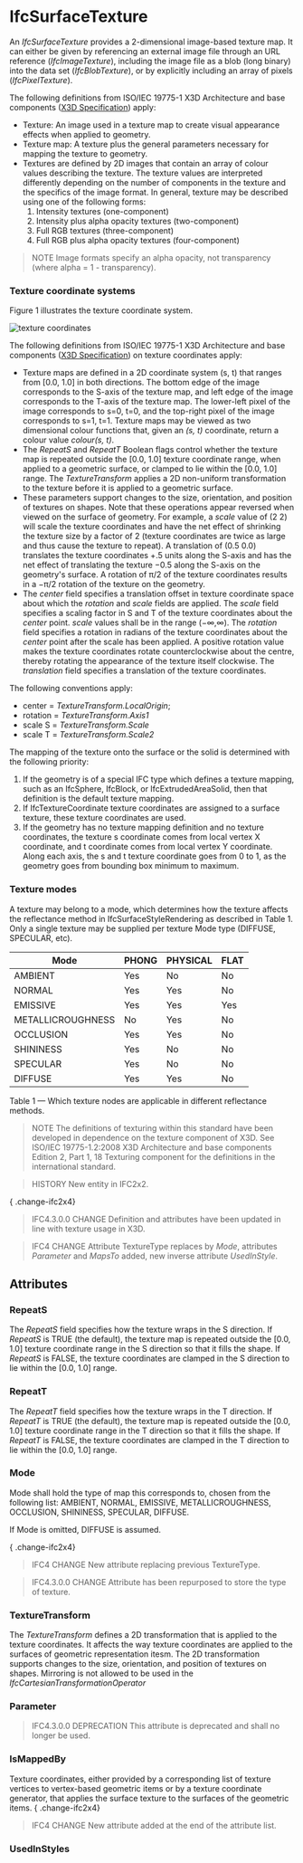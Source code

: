 # IfcSurfaceTexture

An _IfcSurfaceTexture_ provides a 2-dimensional image-based texture map. It can either be given by referencing an external image file through an URL reference (_IfcImageTexture_), including the image file as a blob (long binary) into the data set (_IfcBlobTexture_), or by explicitly including an array of pixels (_IfcPixelTexture_).

The following definitions from ISO/IEC 19775-1 X3D Architecture and base components ([X3D Specification](http://www.web3d.org/x3d/specifications/)) apply:

 * Texture: An image used in a texture map to create visual appearance effects when applied to geometry.
 * Texture map: A texture plus the general parameters necessary for mapping the texture to geometry.
 * Textures are defined by 2D images that contain an array of colour values describing the texture. The texture values are interpreted differently depending on the number of components in the texture and the specifics of the image format. In general, texture may be described using one of the following forms:
    1. Intensity textures (one-component)
    2. Intensity plus alpha opacity textures (two-component)
    3. Full RGB textures (three-component)
    4. Full RGB plus alpha opacity textures (four-component)

> NOTE  Image formats specify an alpha opacity, not transparency (where alpha = 1 - transparency).

### Texture coordinate systems

Figure 1 illustrates the texture coordinate system.

![texture coordinates](../../../../figures/ifcsurfacetexture_fig-1.png "Figure 1 &mdash; Surface texture coordinates")

The following definitions from ISO/IEC 19775-1 X3D Architecture and base components ([X3D Specification](http://www.web3d.org/x3d/specifications/)) on texture coordinates apply:

 * Texture maps are defined in a 2D coordinate system (s, t) that ranges from [0.0, 1.0] in both directions. The bottom edge of the image corresponds to the S-axis of the texture map, and left edge of the image corresponds to the T-axis of the texture map. The lower-left pixel of the image corresponds to s=0, t=0, and the top-right pixel of the image corresponds to s=1, t=1. Texture maps may be viewed as two dimensional colour functions that, given an <em>(s, t)</em> coordinate, return a colour value <em>colour(s, t)</em>.
 * The _RepeatS_ and _RepeatT_ Boolean flags control whether the texture map is repeated outside the [0.0, 1.0] texture coordinate range, when applied to a geometric surface, or clamped to lie within the [0.0, 1.0] range. The _TextureTransform_ applies a 2D non-uniform transformation to the texture before it is applied to a geometric surface.
 * These parameters support changes to the size, orientation, and position of textures on shapes. Note that these operations appear reversed when viewed on the surface of geometry. For example, a <em>scale</em> value of (2 2) will scale the texture coordinates and have the net effect of shrinking the texture size by a factor of 2 (texture coordinates are twice as large and thus cause the texture to repeat). A translation of (0.5 0.0) translates the texture coordinates +.5 units along the S-axis and has the net effect of translating the texture &minus;0.5 along the S-axis on the geometry's surface. A rotation of &pi;/2 of the texture coordinates results in a &minus;&pi;/2 rotation of the texture on the geometry.
 * The <em>center</em> field specifies a translation offset in texture coordinate space about which the <em>rotation</em> and <em>scale</em> fields are applied. The <em>scale</em> field specifies a scaling factor in S and T of the texture coordinates about the <em>center</em> point.  <em>scale</em> values shall be in the range (&minus;&infin;,&infin;).  The <em>rotation</em> field specifies a rotation in radians of the texture coordinates about the <em>center</em> point after the scale has been applied. A positive rotation value makes the texture coordinates rotate counterclockwise about the centre, thereby rotating the appearance of the texture itself clockwise. The <em>translation</em> field specifies a translation of the texture coordinates.

The following conventions apply:

 * center = <em>TextureTransform.LocalOrigin</em>;
 * rotation = <em>TextureTransform.Axis1</em>
 * scale S = <em>TextureTransform.Scale</em>
 * scale T = <em>TextureTransform.Scale2</em>

The mapping of the texture onto the surface or the solid is determined with the following priority:

 1. If the geometry is of a special IFC type which defines a texture mapping, such as an IfcSphere, IfcBlock, or IfcExtrudedAreaSolid, then that definition is the default texture mapping.
 2. If IfcTextureCoordinate texture coordinates are assigned to a surface texture, these texture coordinates are used.
 3. If the geometry has no texture mapping definition and no texture coordinates, the texture s coordinate comes from local vertex X coordinate, and t coordinate comes from local vertex Y coordinate. Along each axis, the s and t texture coordinate goes from 0 to 1, as the geometry goes from bounding box minimum to maximum.

### Texture modes

A texture may belong to a mode, which determines how the texture affects the reflectance method in IfcSurfaceStyleRendering as described in Table 1. Only a single texture may be supplied per texture Mode type (DIFFUSE, SPECULAR, etc).

Mode | PHONG | PHYSICAL | FLAT
--- | --- | --- | ---
AMBIENT | Yes | No | No
NORMAL | Yes | Yes | No
EMISSIVE | Yes | Yes | Yes
METALLICROUGHNESS | No | Yes | No
OCCLUSION | Yes | Yes | No
SHININESS | Yes | No | No
SPECULAR | Yes | No | No
DIFFUSE | Yes | Yes | No

Table 1 &mdash; Which texture nodes are applicable in different reflectance methods.

> NOTE  The definitions of texturing within this standard have been developed in dependence on the texture component of X3D. See ISO/IEC 19775-1.2:2008 X3D Architecture and base components Edition 2, Part 1, 18 Texturing component for the definitions in the international standard.

> HISTORY  New entity in IFC2x2.

{ .change-ifc2x4}
> IFC4.3.0.0 CHANGE Definition and attributes have been updated in line with texture usage in X3D.

> IFC4 CHANGE  Attribute TextureType replaces by _Mode_, attributes _Parameter_ and _MapsTo_ added, new inverse attribute _UsedInStyle_.

## Attributes

### RepeatS
The _RepeatS_ field specifies how the texture wraps in the S direction. If _RepeatS_ is TRUE (the default), the texture map is repeated outside the [0.0, 1.0] texture coordinate range in the S direction so that it fills the shape. If _RepeatS_ is FALSE, the texture coordinates are clamped in the S direction to lie within the [0.0, 1.0] range.

### RepeatT
The _RepeatT_ field specifies how the texture wraps in the T direction. If _RepeatT_ is TRUE (the default), the texture map is repeated outside the [0.0, 1.0] texture coordinate range in the T direction so that it fills the shape. If _RepeatT_ is FALSE, the texture coordinates are clamped in the T direction to lie within the [0.0, 1.0] range.

### Mode
Mode shall hold the type of map this corresponds to, chosen from the following list: AMBIENT, NORMAL, EMISSIVE, METALLICROUGHNESS, OCCLUSION, SHININESS, SPECULAR, DIFFUSE.

If Mode is omitted, DIFFUSE is assumed.

{ .change-ifc2x4}
> IFC4 CHANGE  New attribute replacing previous TextureType.

> IFC4.3.0.0 CHANGE  Attribute has been repurposed to store the type of texture.

### TextureTransform
The _TextureTransform_ defines a 2D transformation that is applied to the texture coordinates. It affects the way texture coordinates are applied to the surfaces of geometric representation itesm. The 2D transformation supports changes to the size, orientation, and position of textures on shapes. Mirroring is not allowed to be used in the _IfcCartesianTransformationOperator_

### Parameter
> IFC4.3.0.0 DEPRECATION This attribute is deprecated and shall no longer be used.

### IsMappedBy
Texture coordinates, either provided by a corresponding list of texture vertices to vertex-based geometric items or by a texture coordinate generator, that applies the surface texture to the surfaces of the geometric items.
{ .change-ifc2x4}
> IFC4 CHANGE  New attribute added at the end of the attribute list.

### UsedInStyles

